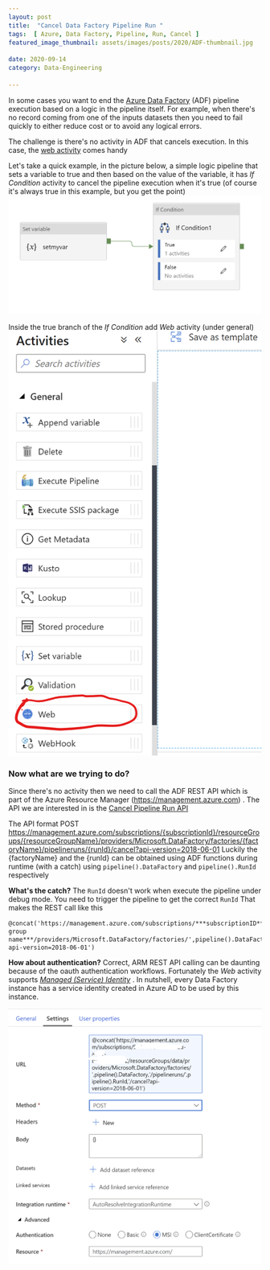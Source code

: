 ```yaml
---
layout: post  
title:  "Cancel Data Factory Pipeline Run "  
tags:  [ Azure, Data Factory, Pipeline, Run, Cancel ]  
featured_image_thumbnail: assets/images/posts/2020/ADF-thumbnail.jpg 

date: 2020-09-14
category: Data-Engineering

---
```


In some cases you want to end the [Azure Data Factory](https://docs.microsoft.com/en-us/azure/data-factory/) (ADF) pipeline execution based on a logic in the pipeline itself. For example, when there's no record coming from one of the inputs datasets then you need to fail quickly to either reduce cost or to avoid any logical errors. 

The challenge is there's no activity in ADF that cancels execution. In this case, the [web activity](https://docs.microsoft.com/en-us/azure/data-factory/control-flow-web-activity) comes handy 

Let's take a quick example, in the picture below, a simple logic pipeline that sets a variable to true and then based on the value of the variable, it has *If Condition* activity to cancel the pipeline execution when it's true (of course it's always true in this example, but you get the point)
![simple logic pipeline](/assets/images/posts/2020/adf-logic.png)

Inside the true branch of the *If Condition* add *Web* activity (under general) 
![Web Activity](/assets/images/posts/2020/adf-web-activity.png)

### Now what are we trying to do?
Since there's no activity then we need to call the ADF REST API which is part of the Azure Resource Manager (https://management.azure.com) .
The API we are interested in is the [Cancel Pipeline Run API](https://docs.microsoft.com/en-us/rest/api/datafactory/pipelineruns/cancel) 

The API format 
POST https://management.azure.com/subscriptions/{subscriptionId}/resourceGroups/{resourceGroupName}/providers/Microsoft.DataFactory/factories/{factoryName}/pipelineruns/{runId}/cancel?api-version=2018-06-01
Luckily the {factoryName} and the {runId} can be obtained using ADF functions during runtime (with a catch) using `pipeline().DataFactory` and `pipeline().RunId` respectively 

**What's the catch?** 
The `RunId` doesn't work when execute the pipeline under debug mode. You need to trigger the pipeline to get the correct `RunId`
That makes the REST call like this 

    @concat('https://management.azure.com/subscriptions/***subscriptionID***/resourceGroups/***resource group name***/providers/Microsoft.DataFactory/factories/',pipeline().DataFactory,'/pipelineruns/',pipeline().RunId,'/cancel?api-version=2018-06-01')

**How about authentication?**
Correct, ARM REST API calling can be daunting because of the oauth authentication workflows. Fortunately the *Web* activity supports [*Managed (Service) Identity*](https://docs.microsoft.com/en-us/azure/data-factory/data-factory-service-identity) . In nutshell, every Data Factory instance has a service identity created in Azure AD to be used by this instance. 

![W](/assets/images/posts/2020/ADF-web-activity-settings.png)

<!--stackedit_data:
eyJoaXN0b3J5IjpbLTE2NDIyNjYwNDAsMTg4NDMxMDgzLC0xOD
QwMDQ4NDc2LDcxMzMyNDkxOCwxOTY3NTg2OTU5LDkwNjYyNDE2
OV19
-->
